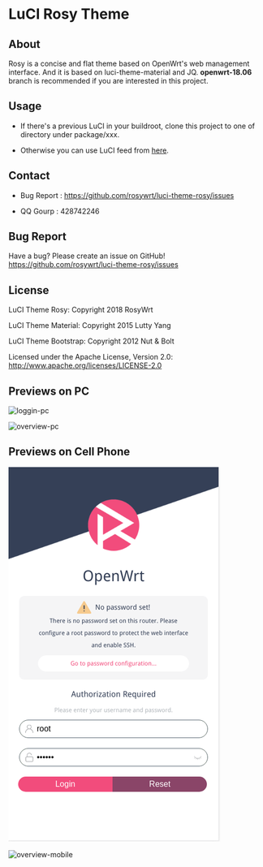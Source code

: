 # LuCI Rosy Theme

## About
Rosy is a concise and flat theme based on OpenWrt's web management interface. And it is based on luci-theme-material and JQ. **openwrt-18.06** branch is recommended if you are interested in this project.

## Usage
* If there's a previous LuCI in your buildroot, clone this project to one of directory under package/xxx.

* Otherwise you can use LuCI feed from [here](https://github.com/rosywrt/luci).

## Contact
* Bug Report : https://github.com/rosywrt/luci-theme-rosy/issues

* QQ Gourp : 428742246

## Bug Report
Have a bug? Please create an issue on GitHub!
https://github.com/rosywrt/luci-theme-rosy/issues

## License
LuCI Theme Rosy: Copyright 2018 RosyWrt

LuCI Theme Material: Copyright 2015 Lutty Yang

LuCI Theme Bootstrap: Copyright 2012 Nut & Bolt

Licensed under the Apache License, Version 2.0: http://www.apache.org/licenses/LICENSE-2.0

## Previews on PC
![loggin-pc](https://raw.githubusercontent.com/rosywrt/luci-theme-rosy/master/previews/loggin-pc.png)

![overview-pc](https://raw.githubusercontent.com/rosywrt/luci-theme-rosy/master/previews/overview-pc.png)

## Previews on Cell Phone
![loggin-mobile](https://raw.githubusercontent.com/rosywrt/luci-theme-rosy/master/previews/loggin-mobile.png)

![overview-mobile](https://raw.githubusercontent.com/rosywrt/luci-theme-rosy/master/previews/overview-mobile.png)
